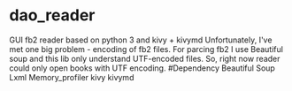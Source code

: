 # dao_reader
GUI fb2 reader based on python 3 and kivy + kivymd
Unfortunately, I've met one big problem - encoding of fb2 files.
For parcing fb2 I use Beautiful soup and this lib only understand UTF-encoded files.
So, right now reader could only open books with UTF encoding.
#Dependency
Beautiful Soup
Lxml
Memory_profiler
kivy
kivymd
